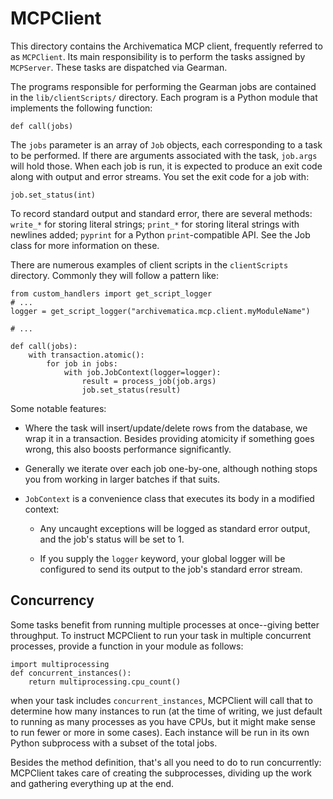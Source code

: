 # MCPClient

This directory contains the Archivematica MCP client, frequently referred to as
`MCPClient`. Its main responsibility is to perform the tasks assigned by
`MCPServer`. These tasks are dispatched via Gearman.

The programs responsible for performing the Gearman jobs are contained in the
`lib/clientScripts/` directory. Each program is a Python module that
implements the following function:

    def call(jobs)

The `jobs` parameter is an array of `Job` objects, each corresponding
to a task to be performed. If there are arguments associated with the
task, `job.args` will hold those. When each job is run, it is
expected to produce an exit code along with output and error
streams. You set the exit code for a job with:

    job.set_status(int)

To record standard output and standard error, there are several
methods: `write_*` for storing literal strings; `print_*` for storing
literal strings with newlines added; `pyprint` for a Python
`print`-compatible API. See the Job class for more information on
these.

There are numerous examples of client scripts in the `clientScripts`
directory. Commonly they will follow a pattern like:

    from custom_handlers import get_script_logger
    # ...
    logger = get_script_logger("archivematica.mcp.client.myModuleName")

    # ...

    def call(jobs):
        with transaction.atomic():
            for job in jobs:
                with job.JobContext(logger=logger):
                    result = process_job(job.args)
                    job.set_status(result)

Some notable features:

* Where the task will insert/update/delete rows from the database,
    we wrap it in a transaction. Besides providing atomicity if
    something goes wrong, this also boosts performance significantly.

* Generally we iterate over each job one-by-one, although nothing
    stops you from working in larger batches if that suits.

* `JobContext` is a convenience class that executes its body in a
    modified context:

  * Any uncaught exceptions will be logged as standard error
        output, and the job's status will be set to 1.

  * If you supply the `logger` keyword, your global logger will be
        configured to send its output to the job's standard error
        stream.

## Concurrency

Some tasks benefit from running multiple processes at once--giving
better throughput. To instruct MCPClient to run your task in multiple
concurrent processes, provide a function in your module as follows:

    import multiprocessing
    def concurrent_instances():
        return multiprocessing.cpu_count()

when your task includes `concurrent_instances`, MCPClient will call
that to determine how many instances to run (at the time of writing,
we just default to running as many processes as you have CPUs, but it
might make sense to run fewer or more in some cases).  Each instance
will be run in its own Python subprocess with a subset of the total
jobs.

Besides the method definition, that's all you need to do to run
concurrently: MCPClient takes care of creating the subprocesses,
dividing up the work and gathering everything up at the end.
